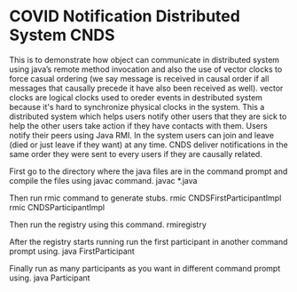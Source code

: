 # COVID Notification Distributed System CNDS

This is to demonstrate how object can communicate in distributed system using java’s remote method invocation and also the use of vector clocks to force casual ordering (we say message is received in causal order if all messages that causally precede it have also been received as well). vector clocks are logical clocks used to oreder events in destributed system because it's hard to synchronize physical clocks in the system.
This a distributed system which helps users notify other users that they are sick to help the other users take action if they have contacts with them. Users notify their peers using Java RMI. In the system users can join and leave (died or just leave if they want) at any time. CNDS deliver notifications in the same order they were sent to every users if they are causally related.


First go to the directory where the java files are in the command prompt and compile the files using javac command.
javac *.java

Then run rmic command to generate stubs.
rmic CNDSFirstParticipantImpl
rmic CNDSParticipantImpl

Then run the registry using this command.
rmiregistry

After the registry starts running run the first participant in another command prompt using.
java FirstParticipant

Finally run as many participants as you want in different command prompt using.
java Participant
